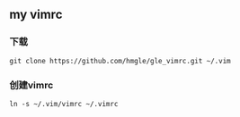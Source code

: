 ## my vimrc

### 下载
	git clone https://github.com/hmgle/gle_vimrc.git ~/.vim

### 创建vimrc
	ln -s ~/.vim/vimrc ~/.vimrc

